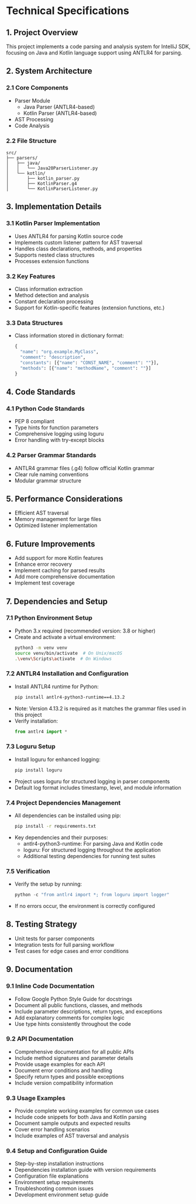 # Technical Specifications

## 1. Project Overview
This project implements a code parsing and analysis system for IntelliJ SDK, focusing on Java and Kotlin language support using ANTLR4 for parsing.

## 2. System Architecture

### 2.1 Core Components
- Parser Module
  - Java Parser (ANTLR4-based)
  - Kotlin Parser (ANTLR4-based)
- AST Processing
- Code Analysis

### 2.2 File Structure
```
src/
├── parsers/
│   ├── java/
│   │   └── Java20ParserListener.py
│   └── kotlin/
│       ├── kotlin_parser.py
│       ├── KotlinParser.g4
│       └── KotlinParserListener.py
```

## 3. Implementation Details

### 3.1 Kotlin Parser Implementation
- Uses ANTLR4 for parsing Kotlin source code
- Implements custom listener pattern for AST traversal
- Handles class declarations, methods, and properties
- Supports nested class structures
- Processes extension functions

### 3.2 Key Features
- Class information extraction
- Method detection and analysis
- Constant declaration processing
- Support for Kotlin-specific features (extension functions, etc.)

### 3.3 Data Structures
- Class information stored in dictionary format:
  ```python
  {
    "name": "org.example.MyClass",
    "comment": "description",
    "constants": [{"name": "CONST_NAME", "comment": ""}],
    "methods": [{"name": "methodName", "comment": ""}]
  }
  ```

## 4. Code Standards

### 4.1 Python Code Standards
- PEP 8 compliant
- Type hints for function parameters
- Comprehensive logging using loguru
- Error handling with try-except blocks

### 4.2 Parser Grammar Standards
- ANTLR4 grammar files (.g4) follow official Kotlin grammar
- Clear rule naming conventions
- Modular grammar structure

## 5. Performance Considerations
- Efficient AST traversal
- Memory management for large files
- Optimized listener implementation

## 6. Future Improvements
- Add support for more Kotlin features
- Enhance error recovery
- Implement caching for parsed results
- Add more comprehensive documentation
- Implement test coverage

## 7. Dependencies and Setup

### 7.1 Python Environment Setup
- Python 3.x required (recommended version: 3.8 or higher)
- Create and activate a virtual environment:
  ```bash
  python3 -m venv venv
  source venv/bin/activate  # On Unix/macOS
  .\venv\Scripts\activate  # On Windows
  ```

### 7.2 ANTLR4 Installation and Configuration
- Install ANTLR4 runtime for Python:
  ```bash
  pip install antlr4-python3-runtime==4.13.2
  ```
- Note: Version 4.13.2 is required as it matches the grammar files used in this project
- Verify installation:
  ```python
  from antlr4 import *
  ```

### 7.3 Loguru Setup
- Install loguru for enhanced logging:
  ```bash
  pip install loguru
  ```
- Project uses loguru for structured logging in parser components
- Default log format includes timestamp, level, and module information

### 7.4 Project Dependencies Management
- All dependencies can be installed using pip:
  ```bash
  pip install -r requirements.txt
  ```
- Key dependencies and their purposes:
  - antlr4-python3-runtime: For parsing Java and Kotlin code
  - loguru: For structured logging throughout the application
  - Additional testing dependencies for running test suites

### 7.5 Verification
- Verify the setup by running:
  ```python
  python -c "from antlr4 import *; from loguru import logger"
  ```
- If no errors occur, the environment is correctly configured

## 8. Testing Strategy
- Unit tests for parser components
- Integration tests for full parsing workflow
- Test cases for edge cases and error conditions

## 9. Documentation
### 9.1 Inline Code Documentation
- Follow Google Python Style Guide for docstrings
- Document all public functions, classes, and methods
- Include parameter descriptions, return types, and exceptions
- Add explanatory comments for complex logic
- Use type hints consistently throughout the code

### 9.2 API Documentation
- Comprehensive documentation for all public APIs
- Include method signatures and parameter details
- Provide usage examples for each API
- Document error conditions and handling
- Specify return types and possible exceptions
- Include version compatibility information

### 9.3 Usage Examples
- Provide complete working examples for common use cases
- Include code snippets for both Java and Kotlin parsing
- Document sample outputs and expected results
- Cover error handling scenarios
- Include examples of AST traversal and analysis

### 9.4 Setup and Configuration Guide
- Step-by-step installation instructions
- Dependencies installation guide with version requirements
- Configuration file explanations
- Environment setup requirements
- Troubleshooting common issues
- Development environment setup guide